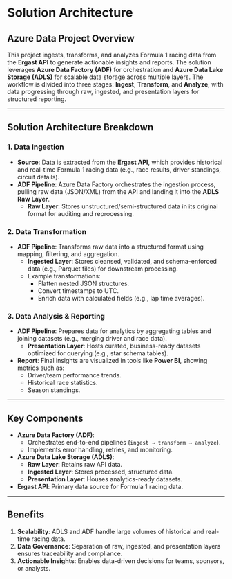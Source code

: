 # Solution Architecture

## Azure Data Project Overview  
This project ingests, transforms, and analyzes Formula 1 racing data from the **Ergast API** to generate actionable insights and reports. The solution leverages **Azure Data Factory (ADF)** for orchestration and **Azure Data Lake Storage (ADLS)** for scalable data storage across multiple layers. The workflow is divided into three stages: **Ingest**, **Transform**, and **Analyze**, with data progressing through raw, ingested, and presentation layers for structured reporting.

---

## Solution Architecture Breakdown

### 1. Data Ingestion  
- **Source**: Data is extracted from the **Ergast API**, which provides historical and real-time Formula 1 racing data (e.g., race results, driver standings, circuit details).  
- **ADF Pipeline**: Azure Data Factory orchestrates the ingestion process, pulling raw data (JSON/XML) from the API and landing it into the **ADLS Raw Layer**.  
  - **Raw Layer**: Stores unstructured/semi-structured data in its original format for auditing and reprocessing.  

### 2. Data Transformation  
- **ADF Pipeline**: Transforms raw data into a structured format using mapping, filtering, and aggregation.  
  - **Ingested Layer**: Stores cleansed, validated, and schema-enforced data (e.g., Parquet files) for downstream processing.  
  - Example transformations:  
    - Flatten nested JSON structures.  
    - Convert timestamps to UTC.  
    - Enrich data with calculated fields (e.g., lap time averages).  

### 3. Data Analysis & Reporting  
- **ADF Pipeline**: Prepares data for analytics by aggregating tables and joining datasets (e.g., merging driver and race data).  
  - **Presentation Layer**: Hosts curated, business-ready datasets optimized for querying (e.g., star schema tables).  
- **Report**: Final insights are visualized in tools like **Power BI**, showing metrics such as:  
  - Driver/team performance trends.  
  - Historical race statistics.  
  - Season standings.  

---

## Key Components  
- **Azure Data Factory (ADF)**:  
  - Orchestrates end-to-end pipelines (`ingest → transform → analyze`).  
  - Implements error handling, retries, and monitoring.  
- **Azure Data Lake Storage (ADLS)**:  
  - **Raw Layer**: Retains raw API data.  
  - **Ingested Layer**: Stores processed, structured data.  
  - **Presentation Layer**: Houses analytics-ready datasets.  
- **Ergast API**: Primary data source for Formula 1 racing data.  

---

## Benefits  
1. **Scalability**: ADLS and ADF handle large volumes of historical and real-time racing data.  
2. **Data Governance**: Separation of raw, ingested, and presentation layers ensures traceability and compliance.  
3. **Actionable Insights**: Enables data-driven decisions for teams, sponsors, or analysts.  
